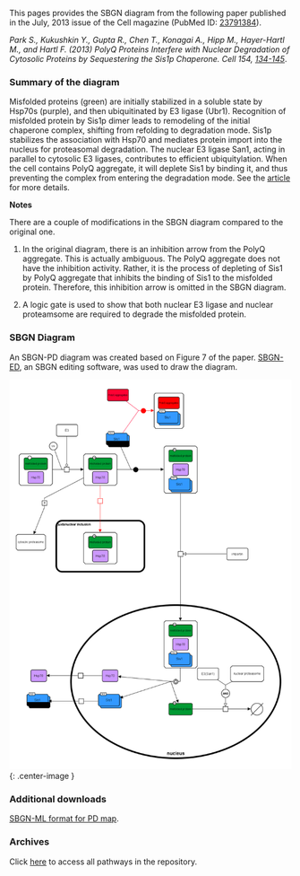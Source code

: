 
This pages provides the SBGN diagram from the following paper published in the July, 2013 issue of the Cell magazine (PubMed ID: [23791384](http://www.ncbi.nlm.nih.gov/pubmed/23791384)).

*Park S., Kukushkin Y., Gupta R., Chen T., Konagai A., Hipp M., Hayer-Hartl M., and Hartl F. (2013) PolyQ Proteins Interfere with Nuclear Degradation of Cytosolic Proteins by Sequestering the Sis1p Chaperone. Cell 154, [134-145](http://www.sciencedirect.com/science/article/pii/S0092867413007046)*.

### Summary of the diagram

Misfolded proteins (green) are initially stabilized in a soluble state by Hsp70s (purple), and then ubiquitinated by E3 ligase (Ubr1). Recognition of misfolded protein by Sis1p dimer leads to remodeling of the initial chaperone complex, shifting from refolding to degradation mode. Sis1p stabilizes the association with Hsp70 and mediates protein import into the nucleus for proteasomal degradation. The nuclear E3 ligase San1, acting in parallel to cytosolic E3 ligases, contributes to efficient ubiquitylation. When the cell contains PolyQ aggregate, it will deplete Sis1 by binding it, and thus preventing the complex from entering the degradation mode. See the [article](http://www.sciencedirect.com/science/article/pii/S0092867413007046) for more details.

**Notes**

There are a couple of modifications in the SBGN diagram compared to the original one.

1. In the original diagram, there is an inhibition arrow from the PolyQ aggregate. This is actually ambiguous. The PolyQ aggregate does not have the inhibition activity. Rather, it is the process of depleting of Sis1 by PolyQ aggregate that inhibits the binding of Sis1 to the misfolded protein. Therefore, this inhibition arrow is omitted in the SBGN diagram.

2. A logic gate is used to show that both nuclear E3 ligase and nuclear proteamsome are required to degrade the misfolded protein.

### SBGN Diagram

An SBGN-PD diagram was created based on Figure 7 of the paper. [SBGN-ED](http://www.sbgn-ed.org/), an SBGN editing software, was used to draw the diagram.

![SBGN-PD](POM-July2013.png){: .center-image }


### Additional downloads

[SBGN-ML format for PD map](https://raw.githubusercontent.com/sbgn/pathway-archive/master/polyq/POM-July2013.sbgn).

### Archives
Click [here](https://github.com/sbgn/pathway-archive) to access all pathways in the repository.
